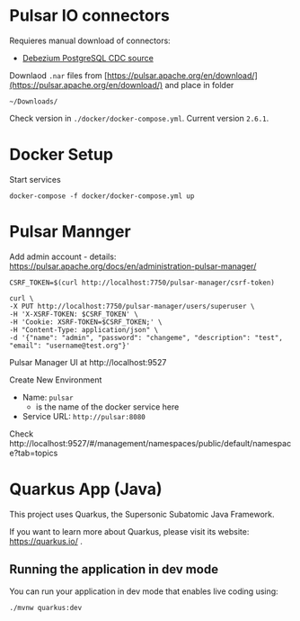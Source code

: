 # Pulsar IO connectors

Requieres manual download of connectors:

- [Debezium PostgreSQL CDC source](https://debezium.io/)

Downlaod `.nar` files from [https://pulsar.apache.org/en/download/](https://pulsar.apache.org/en/download/) and place in folder

```
~/Downloads/
```

Check version in `./docker/docker-compose.yml`. Current version `2.6.1`.

# Docker Setup

Start services

```
docker-compose -f docker/docker-compose.yml up
```

# Pulsar Mannger

Add admin account - details: https://pulsar.apache.org/docs/en/administration-pulsar-manager/

```
CSRF_TOKEN=$(curl http://localhost:7750/pulsar-manager/csrf-token)

curl \
-X PUT http://localhost:7750/pulsar-manager/users/superuser \
-H 'X-XSRF-TOKEN: $CSRF_TOKEN' \
-H 'Cookie: XSRF-TOKEN=$CSRF_TOKEN;' \
-H "Content-Type: application/json" \
-d '{"name": "admin", "password": "changeme", "description": "test", "email": "username@test.org"}'
```

Pulsar Manager UI at http://localhost:9527

Create New Environment
- Name: `pulsar`
  - is the name of the docker service here
- Service URL: `http://pulsar:8080`

Check http://localhost:9527/#/management/namespaces/public/default/namespace?tab=topics


# Quarkus App (Java)

This project uses Quarkus, the Supersonic Subatomic Java Framework.

If you want to learn more about Quarkus, please visit its website: https://quarkus.io/ .

## Running the application in dev mode

You can run your application in dev mode that enables live coding using:
```
./mvnw quarkus:dev
```
